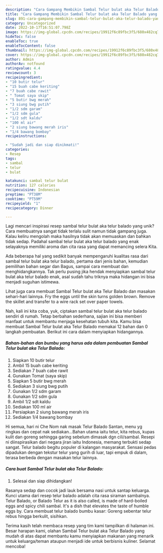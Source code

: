 ```yaml
---
description: "Cara Gampang Membikin Sambal Telur bulat aka Telur Balado yang Mantap"
title: "Cara Gampang Membikin Sambal Telur bulat aka Telur Balado yang Mantap"
slug: 891-cara-gampang-membikin-sambal-telur-bulat-aka-telur-balado-yang-mantap
category: Uncategorized
date: 2022-10-17T16:51:07.798Z
image: https://img-global.cpcdn.com/recipes/19912f6c89fbc3f5/680x482cq70/sambal-telur-bulat-aka-telur-balado-foto-resep-utama.jpg
hideToc: false
enableToc: true
enableTocContent: false
thumbnail: https://img-global.cpcdn.com/recipes/19912f6c89fbc3f5/680x482cq70/sambal-telur-bulat-aka-telur-balado-foto-resep-utama.jpg
cover: https://img-global.cpcdn.com/recipes/19912f6c89fbc3f5/680x482cq70/sambal-telur-bulat-aka-telur-balado-foto-resep-utama.jpg
author: Admin
authorAv: notfound
ratingvalue: 4.4
reviewcount: 3
recipeingredient:
- "10 butir telur"
- "15 buah cabe keriting"
- "7 buah cabe rawit"
- " Tomat saya skip"
- "5 butir bwg merah"
- "3 siung bwg putih"
- "1/2 sdm garam"
- "1/2 sdm gula"
- "1/2 sdt kaldu"
- "100 ml air"
- "2 siung bawang merah iris"
- "1/4 bawang bombay"
recipeinstructions:

- "Sudah jadi dan siap dinikmati!"
categories:
- Resep
tags:
- sambal
- telur
- bulat

katakunci: sambal telur bulat 
nutrition: 127 calories
recipecuisine: Indonesian
preptime: "PT38M"
cooktime: "PT59M"
recipeyield: "1"
recipecategory: Dinner

---
```





Lagi mencari inspirasi resep sambal telur bulat aka telur balado yang unik? Cara membuatnya sangat tidak terlalu sulit namun tidak gampang juga. Kalau keliru mengolah maka hasilnya tidak akan memuaskan dan bahkan tidak sedap. Padahal sambal telur bulat aka telur balado yang enak selayaknya memiliki aroma dan cita rasa yang dapat memancing selera Kita.





Ada beberapa hal yang sedikit banyak mempengaruhi kualitas rasa dari sambal telur bulat aka telur balado, pertama dari jenis bahan, kemudian pemilihan bahan segar dan Bagus, sampai cara membuat dan menghidangkannya. Tak perlu pusing jika hendak menyiapkan sambal telur bulat aka telur balado enak,      asal sudah tahu triknya maka hidangan ini bisa menjadi suguhan istimewa.














Lihat juga cara membuat Sambal Telur bulat aka Telur Balado dan masakan sehari-hari lainnya. Fry the eggs until the skin turns golden brown. Remove the skillet and transfer to a wire rack set over paper towels.






Nah, kali ini kita coba, yuk, ciptakan sambal telur bulat aka telur balado sendiri di rumah. Tetap berbahan sederhana, sajian ini bisa memberi manfaat untuk membantu menjaga kesehatan tubuh kita. Kamu bisa membuat Sambal Telur bulat aka Telur Balado memakai 12 bahan dan 0 langkah pembuatan. Berikut ini cara dalam menyiapkan hidangannya.

<!--inarticleads1-->

##### Bahan-bahan dan bumbu yang harus ada dalam pembuatan Sambal Telur bulat aka Telur Balado:

1. Siapkan 10 butir telur
1. Ambil 15 buah cabe keriting
1. Sediakan 7 buah cabe rawit
1. Gunakan  Tomat (saya skip)
1. Siapkan 5 butir bwg merah
1. Sediakan 3 siung bwg putih
1. Gunakan 1/2 sdm garam
1. Gunakan 1/2 sdm gula
1. Ambil 1/2 sdt kaldu
1. Sediakan 100 ml air
1. Persiapkan 2 siung bawang merah iris
1. Sediakan 1/4 bawang bombay


Hi semua, hari ni Che Nom nak masak Telur Balado Santan, menu yg ringkas dan cepat nak sediakan…Bahan utama iaitu telur, kita rebus, kupas kulit dan goreng sehingga garing sebelum dimasak dgn cili/sambal. Resepi ni diinspirasikan dari negara jiran iaitu Indonesia, memang terbukti sedap sangat. Telur balado begitu populer di kalangan masyarakat. Sensasi pedas dipadukan dengan tekstur telur yang gurih di luar, tapi empuk di dalam, terasa berbeda dengan masakan telur lainnya. 

<!--inarticleads2-->

##### Cara buat Sambal Telur bulat aka Telur Balado:


1. Selesai dan siap dihidangkan!

Rasanya sedap dan cocok jadi lauk bersama nasi untuk santap keluarga. Kunci utama dari resep telur balado adalah cita rasa siraman sambalnya. Telur Balado, or Balado Telur as it is also called, is made of hard-boiled eggs and spicy chili sambal. It&#39;s a dish that elevates the taste of humble eggs by. Cara membuat telur balado bumbu kasar: Goreng sebentar telur rebus hingga berkulit, sisihkan. 

Terima kasih telah membaca resep yang tim kami tampilkan di halaman ini. Besar harapan kami, olahan Sambal Telur bulat aka Telur Balado yang mudah di atas dapat membantu kamu menyiapkan makanan yang menarik untuk keluarga/teman ataupun menjadi ide untuk berbisnis kuliner. Selamat mencoba!
